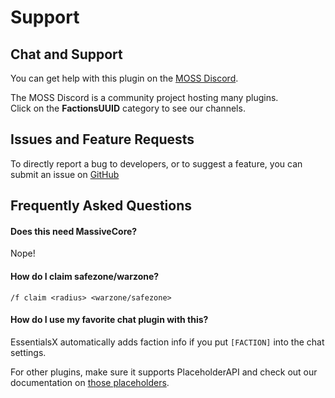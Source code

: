 # Support

## Chat and Support

You can get help with this plugin on the [MOSS Discord](https://discord.gg/PHpuzZS).

The MOSS Discord is a community project hosting many plugins.  
Click on the **FactionsUUID** category to see our channels.

## Issues and Feature Requests

To directly report a bug to developers, or to suggest a feature, you can submit an issue on
[GitHub](https://github.com/drtshock/Factions/issues/new/choose)

## Frequently Asked Questions

#### Does this need MassiveCore?

Nope!

#### How do I claim safezone/warzone?

`/f claim <radius> <warzone/safezone>`

#### How do I use my favorite chat plugin with this?

EssentialsX automatically adds faction info if you put `[FACTION]` into the chat settings.

For other plugins, make sure it supports PlaceholderAPI and check out our documentation on [those placeholders](placeholderapi.md).
 